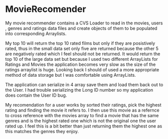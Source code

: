 # MovieRecomender
My movie recommender contains a CVS Loader to read in the movies, users , genres and ratings data files and create objects of them
to be populated into corresponding Arraylists.

My top 10 will return the top 10 rated films but only if they are posistively rated, thus in the small data set only five are returned
because the other 5 are negatively rated which I feel should not be returned. It would return the top 10 of the large data set but because
I used two different ArrayLists for Ratings and Movies the application becomes very slow as the size of the ratings arraylist is huge. 
Looking back I should of used a more appropriate method of data storage but I was comfortable using ArrayLists. 

The application can serialize in 4 array save them and load them back out to the User. I had trouble serializing the Long ID number
so my application does contain the User ID bug.

My recomendation for a user works by sorted their ratings, pick the highest rating and finding the movie it refers to. I then use this movie
as a refernce to cross reference with the movies array to find a movie that has the same genres and is the highest rated one which is not 
the original one the user rated up. I feel this is a bit better than just returning them the highest one as this matches the genres they 
enjoy.

